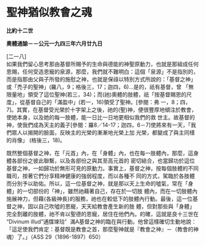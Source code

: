 # 聖神猶似教會之魂


**比約十二世**

**奧體通諭－－公元一九四三年六月廿九日**





[二一八]  
如果我們留心思考那由基督所賜予的生命與德能的神聖原動力，也就是那組成任何恩賜，任何受造恩寵的泉源，那麼，我們就不難明白：這個「泉源」不是指別的，
而是指那由父與子所發的施慰之神，也就是保祿以特別方式所說的：「基督之神」或「禿子的聖神」(羅八，9；格後三，17；迦四，6)…是的，祇有基督，曾
「無限量地」領受了這位聖神(若三，34)；而(祂)奧體的肢體，祇「按基督賜恩的尺度」，從基督自己的「滿盈中」(若一，16)領受了聖神。[參閱：弗
一，8；四，7]。其實，在基督受光榮於十字架上之後，祂的(聖)神，便很豐厚地傾注於教會，使她本身，以及她的每一肢體，能一日比一日地更相似我們的救
世主。故基督的神，使我們成為天主的義子[參閱：羅8／14-17；迦四，6－7]使將來有一天，「我們眾人以揭開的臉面，反映主的光榮的漸漸地光榮上加
光榮，都變成了與主同樣的肖像」 (格後三，18)。

既然整個基督之神，在「元首」內，在「身體」內，也在每一肢體內，那麼，這身體各部份之彼此聯繫，以及各部份之與其至高元首的
密切結合，也當歸功於這位基督之神，一如歸功於無形可見的原動力。事實上，基督之神，按每個肢體的不同職司，按著它們分享精神健康的強弱程度，而以各種不
同的方式，駕臨於各肢體而分別予以助佑。所以，這一位基督之神，就是那以天上生命的噓氣，常在「身體」的一切部份的「神」，雖然祂藉著自己，存在於一切肢
體內，而在一切肢體內施展神力，但藉{各級神長}的服務，祂也在較低下的肢體內行動。最後，這一位基督之神，固以自己吹噓的恩寵，天天給教會產生新的肢
體，但對那些與「身體」完全割離的肢體，祂不肯以聖德的恩寵，居住在他們內。的確，這就是良十三世在 “Divinum 
illud”通牒堜珨〞滿A基督之神的臨在與行動。他曾這樣確切生動地說：「這足使我們肯定：基督既是教會之首，那麼聖神就是『教會之神』－（教會的神
魂）了。」（ASS 29（1896-1897）650）

